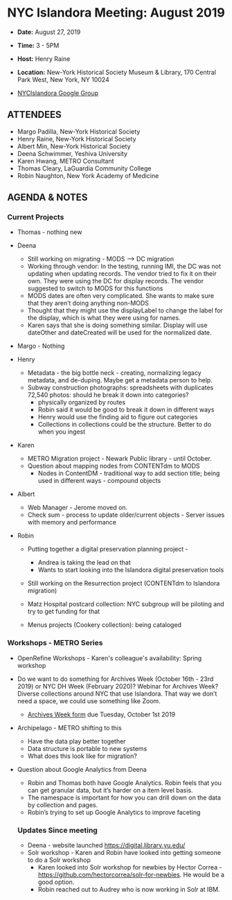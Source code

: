# NYC Islandora Meeting: August 2019
* **Date:**  August 27, 2019
* **Time:** 3 - 5PM
* **Host:** Henry Raine
* **Location:** New-York Historical Society Museum & Library, 170 Central Park West, New York, NY 10024

* [NYCIslandora Google Group](https://groups.google.com/forum/#!forum/nycislandora)


## ATTENDEES
* Margo Padilla, New-York Historical Society
* Henry Raine, New-York Historical Society
* Albert Min, New-York Historical Society
* Deena Schwimmer, Yeshiva University
* Karen Hwang, METRO Consultant
* Thomas Cleary, LaGuardia Community College
* Robin Naughton, New York Academy of Medicine

## AGENDA & NOTES
### Current Projects
* Thomas - nothing new
* Deena
  * Still working on migrating - MODS --> DC migration
  * Working through vendor: In the testing, running IMI, the DC was not updating when updating records. The vendor tried to fix it on their own. They were using the DC for display records. The vendor suggested to switch to MODS for this functions
  * MODS dates are often very complicated. She wants to make sure that they aren’t doing anything non-MODS
  * Thought that they might use the displayLabel to change the label for the display, which is what they were using for names.
  * Karen says that she is doing something similar. Display will use dateOther and dateCreated will be used for the normalized date.

* Margo - Nothing

* Henry
  * Metadata - the big bottle neck - creating, normalizing legacy metadata, and de-duping.  Maybe get a metadata person to help.
  * Subway construction photographs: spreadsheets with duplicates  72,540 photos: should he break it down into categories?
    * physically organized by routes
    * Robin said it would be good to break it down in different ways
    * Henry would use the finding aid to figure out categories
    * Collections in collections could be the structure. Better to do when you ingest

* Karen
  * METRO Migration project - Newark Public library - until October.
  * Question about mapping nodes from CONTENTdm to MODS
	* Nodes in ContentDM - traditional way to add section title; being used in different ways - compound objects

* Albert
	* Web Manager - Jerome moved on.  
	* Check sum - process to update older/current objects - Server issues with memory and performance

* Robin
  * Putting together a digital preservation planning project -
    * Andrea is taking the lead on that
    * Wants to start looking into the Islandora digital preservation tools

  * Still working on the Resurrection project (CONTENTdm to Islandora migration)
  * Matz Hospital postcard collection: NYC subgroup will be piloting and try to get funding for that
  * Menus projects (Cookery collection): being cataloged

### Workshops - METRO Series
* OpenRefine Workshops - Karen's colleague's availability: Spring workshop
* Do we want to do something for Archives Week (October 16th - 23rd 2019) or NYC DH Week (February 2020)? Webinar for Archives Week? Diverse collections around NYC that use Islandora. That way we don’t need a space, we could use something like Zoom.
	* [Archives Week form](https://urldefense.proofpoint.com/v2/url?u=https-3A__www.nycarchivists.org_EmailTracker_LinkTracker.ashx-3FlinkAndRecipientCode-3D7lRfyZx3w-252ffQKJ4JMMWRsFkCeiG7BTan5KFuSQRX3OpPuGSAeFXc7DwknezaRi-252fNvg7ulh-252feQlo8AUSbm0U8iYZTWSHFLbA-252fqejvik-252fEg6M-253d&d=DwMFaQ&c=2tStSn3Yyb7CMXxZW9nuG-Sh-vz6mhnySBmFi7HdCsM&r=hXRN43oGucvGLxWWaWBpU1k22N8WxGD-CQORV-vCeRY&m=PWDSCCqmo7GhzJiDGb-HkO3Biu5KgHmazJTS0ttxNe0&s=f5Qf1qRC9Cqrxi2FlHi1PgH_8WypaxUqNOS-WpAa8B8&e=) due Tuesday, October 1st 2019

* Archipelago - METRO shifting to this
  * Have the data play better together
  * Data structure is portable to new systems
  * What does this look like for migration?

* Question about Google Analytics from Deena
  * Robin and Thomas both have Google
  Analytics. Robin feels that you can get granular data, but it’s harder on a item level basis.
  * The namespace is important for how you can drill down on the data by collection and pages.
  * Robin’s trying to set up Google Analytics to improve faceting

  ### Updates Since meeting
  * Deena - website launched https://digital.library.yu.edu/
  * Solr workshop - Karen and Robin have looked into getting someone to do a Solr workshop
    * Karen looked into Solr workshop for newbies by Hector Correa - https://github.com/hectorcorrea/solr-for-newbies.  He would be a good option.
    * Robin reached out to Audrey who is now working in Solr at IBM.

